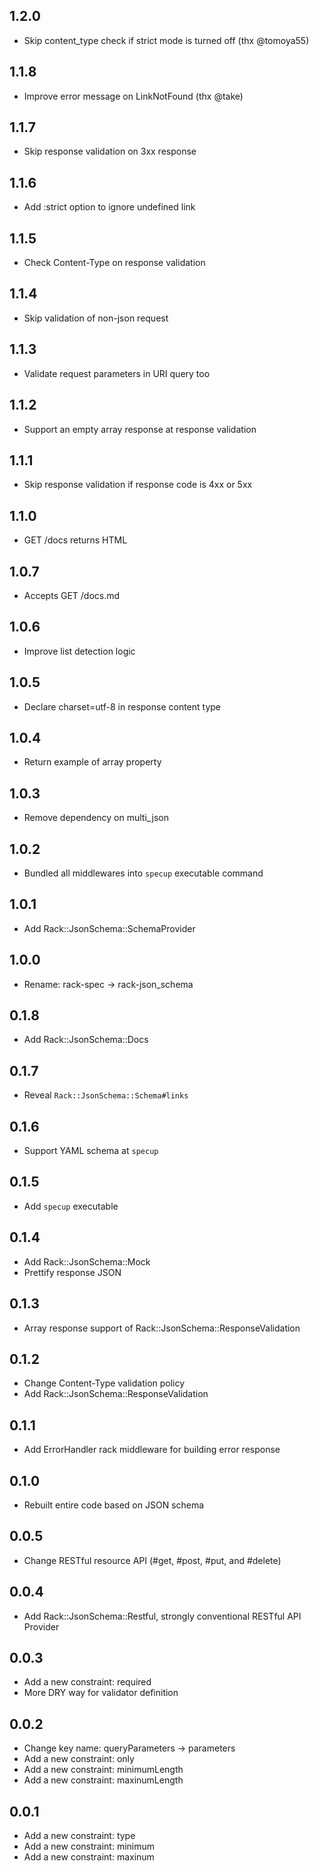 ## 1.2.0
- Skip content_type check if strict mode is turned off (thx @tomoya55)

## 1.1.8
- Improve error message on LinkNotFound (thx @take)

## 1.1.7
- Skip response validation on 3xx response

## 1.1.6
- Add :strict option to ignore undefined link

## 1.1.5
- Check Content-Type on response validation

## 1.1.4
- Skip validation of non-json request

## 1.1.3
- Validate request parameters in URI query too

## 1.1.2
- Support an empty array response at response validation

## 1.1.1
- Skip response validation if response code is 4xx or 5xx

## 1.1.0
- GET /docs returns HTML

## 1.0.7
- Accepts GET /docs.md

## 1.0.6
- Improve list detection logic

## 1.0.5
- Declare charset=utf-8 in response content type

## 1.0.4
- Return example of array property

## 1.0.3
- Remove dependency on multi_json

## 1.0.2
- Bundled all middlewares into `specup` executable command

## 1.0.1
- Add Rack::JsonSchema::SchemaProvider

## 1.0.0
- Rename: rack-spec -> rack-json_schema

## 0.1.8
- Add Rack::JsonSchema::Docs

## 0.1.7
- Reveal `Rack::JsonSchema::Schema#links`

## 0.1.6
- Support YAML schema at `specup`

## 0.1.5
- Add `specup` executable

## 0.1.4
- Add Rack::JsonSchema::Mock
- Prettify response JSON

## 0.1.3
- Array response support of Rack::JsonSchema::ResponseValidation

## 0.1.2
- Change Content-Type validation policy
- Add Rack::JsonSchema::ResponseValidation

## 0.1.1
- Add ErrorHandler rack middleware for building error response

## 0.1.0
- Rebuilt entire code based on JSON schema

## 0.0.5
- Change RESTful resource API (#get, #post, #put, and #delete)

## 0.0.4
- Add Rack::JsonSchema::Restful, strongly conventional RESTful API Provider

## 0.0.3
- Add a new constraint: required
- More DRY way for validator definition

## 0.0.2
- Change key name: queryParameters -> parameters
- Add a new constraint: only
- Add a new constraint: minimumLength
- Add a new constraint: maxinumLength

## 0.0.1
- Add a new constraint: type
- Add a new constraint: minimum
- Add a new constraint: maxinum
